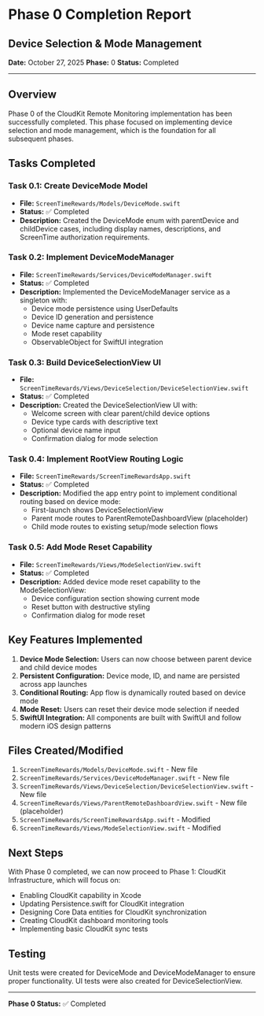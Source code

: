 # Phase 0 Completion Report
## Device Selection & Mode Management

**Date:** October 27, 2025
**Phase:** 0
**Status:** Completed

---

## Overview

Phase 0 of the CloudKit Remote Monitoring implementation has been successfully completed. This phase focused on implementing device selection and mode management, which is the foundation for all subsequent phases.

## Tasks Completed

### Task 0.1: Create DeviceMode Model
- **File:** `ScreenTimeRewards/Models/DeviceMode.swift`
- **Status:** ✅ Completed
- **Description:** Created the DeviceMode enum with parentDevice and childDevice cases, including display names, descriptions, and ScreenTime authorization requirements.

### Task 0.2: Implement DeviceModeManager
- **File:** `ScreenTimeRewards/Services/DeviceModeManager.swift`
- **Status:** ✅ Completed
- **Description:** Implemented the DeviceModeManager service as a singleton with:
  - Device mode persistence using UserDefaults
  - Device ID generation and persistence
  - Device name capture and persistence
  - Mode reset capability
  - ObservableObject for SwiftUI integration

### Task 0.3: Build DeviceSelectionView UI
- **File:** `ScreenTimeRewards/Views/DeviceSelection/DeviceSelectionView.swift`
- **Status:** ✅ Completed
- **Description:** Created the DeviceSelectionView UI with:
  - Welcome screen with clear parent/child device options
  - Device type cards with descriptive text
  - Optional device name input
  - Confirmation dialog for mode selection

### Task 0.4: Implement RootView Routing Logic
- **File:** `ScreenTimeRewards/ScreenTimeRewardsApp.swift`
- **Status:** ✅ Completed
- **Description:** Modified the app entry point to implement conditional routing based on device mode:
  - First-launch shows DeviceSelectionView
  - Parent mode routes to ParentRemoteDashboardView (placeholder)
  - Child mode routes to existing setup/mode selection flows

### Task 0.5: Add Mode Reset Capability
- **File:** `ScreenTimeRewards/Views/ModeSelectionView.swift`
- **Status:** ✅ Completed
- **Description:** Added device mode reset capability to the ModeSelectionView:
  - Device configuration section showing current mode
  - Reset button with destructive styling
  - Confirmation dialog for mode reset

## Key Features Implemented

1. **Device Mode Selection:** Users can now choose between parent device and child device modes
2. **Persistent Configuration:** Device mode, ID, and name are persisted across app launches
3. **Conditional Routing:** App flow is dynamically routed based on device mode
4. **Mode Reset:** Users can reset their device mode selection if needed
5. **SwiftUI Integration:** All components are built with SwiftUI and follow modern iOS design patterns

## Files Created/Modified

1. `ScreenTimeRewards/Models/DeviceMode.swift` - New file
2. `ScreenTimeRewards/Services/DeviceModeManager.swift` - New file
3. `ScreenTimeRewards/Views/DeviceSelection/DeviceSelectionView.swift` - New file
4. `ScreenTimeRewards/Views/ParentRemoteDashboardView.swift` - New file (placeholder)
5. `ScreenTimeRewards/ScreenTimeRewardsApp.swift` - Modified
6. `ScreenTimeRewards/Views/ModeSelectionView.swift` - Modified

## Next Steps

With Phase 0 completed, we can now proceed to Phase 1: CloudKit Infrastructure, which will focus on:
- Enabling CloudKit capability in Xcode
- Updating Persistence.swift for CloudKit integration
- Designing Core Data entities for CloudKit synchronization
- Creating CloudKit dashboard monitoring tools
- Implementing basic CloudKit sync tests

## Testing

Unit tests were created for DeviceMode and DeviceModeManager to ensure proper functionality. UI tests were also created for DeviceSelectionView.

---
**Phase 0 Status:** ✅ Completed